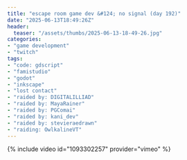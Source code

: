 ```yaml
---
title: "escape room game dev &#124; no signal (day 192)"
date: "2025-06-13T18:49:26Z"
header:
  teaser: "/assets/thumbs/2025-06-13-18-49-26.jpg"
categories:
- "game development"
- "twitch"
tags:
- "code: gdscript"
- "famistudio"
- "godot"
- "inkscape"
- "lost contact"
- "raided by: DIGITALILLIAD"
- "raided by: MayaRainer"
- "raided by: PGComai"
- "raided by: kani_dev"
- "raided by: stevieraedrawn"
- "raiding: OwlkalineVT"
---
```

{% include video id="1093302257" provider="vimeo" %}
